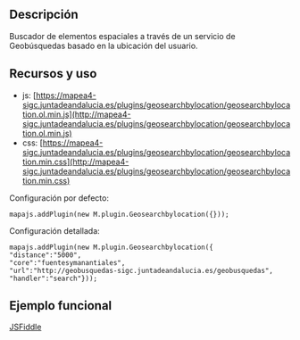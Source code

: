 ## Descripción

Buscador de elementos espaciales a través de un servicio de Geobúsquedas basado en la ubicación del usuario.

## Recursos y uso

- js: [https://mapea4-sigc.juntadeandalucia.es/plugins/geosearchbylocation/geosearchbylocation.ol.min.js](http://mapea4-sigc.juntadeandalucia.es/plugins/geosearchbylocation/geosearchbylocation.ol.min.js)
- css: [https://mapea4-sigc.juntadeandalucia.es/plugins/geosearchbylocation/geosearchbylocation.min.css](http://mapea4-sigc.juntadeandalucia.es/plugins/geosearchbylocation/geosearchbylocation.min.css)

Configuración por defecto:
```
mapajs.addPlugin(new M.plugin.Geosearchbylocation({}));
```

Configuración detallada:
```
mapajs.addPlugin(new M.plugin.Geosearchbylocation({
"distance":"5000",
"core":"fuentesymanantiales",
"url":"http://geobusquedas-sigc.juntadeandalucia.es/geobusquedas",
"handler":"search"}));
```

## Ejemplo funcional

[JSFiddle](http://jsfiddle.net/sigcJunta/hwq8at6e/)
